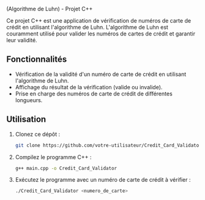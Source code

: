 (Algorithme de Luhn) - Projet C++

Ce projet C++ est une application de vérification de numéros de carte de crédit en utilisant l'algorithme de Luhn. L'algorithme de Luhn est couramment utilisé pour valider les numéros de cartes de crédit et garantir leur validité.

## Fonctionnalités

- Vérification de la validité d'un numéro de carte de crédit en utilisant l'algorithme de Luhn.
- Affichage du résultat de la vérification (valide ou invalide).
- Prise en charge des numéros de carte de crédit de différentes longueurs.

## Utilisation

1. Clonez ce dépôt :
   ```bash
   git clone https://github.com/votre-utilisateur/Credit_Card_Validator.git
2. Compilez le programme C++ :

   ```bash
   g++ main.cpp -o Credit_Card_Validator


3. Exécutez le programme avec un numéro de carte de crédit à vérifier :
    ```bash
    ./Credit_Card_Validator <numero_de_carte>
